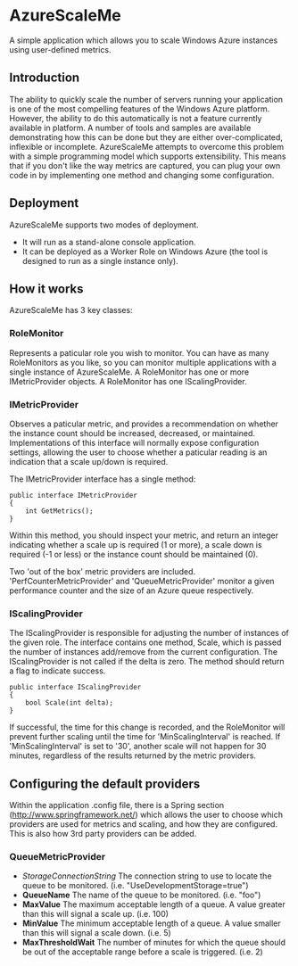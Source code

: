 ﻿AzureScaleMe
============

A simple application which allows you to scale Windows Azure instances using user-defined metrics.

Introduction
------------

The ability to quickly scale the number of servers running your application is one of the most compelling features of the Windows Azure platform. However, the ability to do this automatically is not a feature currently available in platform. A number of tools and samples are available demonstrating how this can be done but they are either over-complicated, inflexible or incomplete. AzureScaleMe attempts to overcome this problem with a simple programming model which supports extensibility. This means that if you don't like the way metrics are captured, you can plug your own code in by implementing one method and changing some configuration.

Deployment
----------

AzureScaleMe supports two modes of deployment. 

 - It will run as a stand-alone console application.
 - It can be deployed as a Worker Role on Windows Azure (the tool is designed to run as a single instance only).

How it works
------------

AzureScaleMe has 3 key classes:

### RoleMonitor

Represents a paticular role you wish to monitor. You can have as many RoleMonitors as you like, so you can monitor multiple applications with a single instance of AzureScaleMe. 
A RoleMonitor has one or more IMetricProvider objects. 
A RoleMonitor has one IScalingProvider.

### IMetricProvider

Observes a paticular metric, and provides a recommendation on whether the instance count should be increased, decreased, or maintained. Implementations of this interface will normally expose configuration settings, allowing the user to choose whether a paticular reading is an indication that a scale up/down is required. 

The IMetricProvider interface has a single method:

    public interface IMetricProvider
    {
        int GetMetrics();
    }

Within this method, you should inspect your metric, and return an integer indicating whether a scale up is required (1 or more), a scale down is required (-1 or less) or the instance count should be maintained (0).

Two 'out of the box' metric providers are included. 'PerfCounterMetricProvider' and 'QueueMetricProvider' monitor a given performance counter and the size of an Azure queue respectively.

### IScalingProvider

The IScalingProvider is responsible for adjusting the number of instances of the given role. The interface contains one method, Scale, which is passed the number of instances add/remove from the current configuration. The IScalingProvider is not called if the delta is zero. The method should return a flag to indicate success.

    public interface IScalingProvider
    {
        bool Scale(int delta);
    }

If successful, the time for this change is recorded, and the RoleMonitor will prevent further scaling until the time for 'MinScalingInterval' is reached. If 'MinScalingInterval' is set to '30', another scale will not happen for 30 minutes, regardless of the results returned by the metric providers.

Configuring the default providers
---------------------------------

Within the application .config file, there is a Spring section (http://www.springframework.net/) which allows the user to choose which providers are used for metrics and scaling, and how they are configured. This is also how 3rd party providers can be added.

### QueueMetricProvider

 - _StorageConnectionString_ The connection string to use to locate the queue to be monitored. (i.e. "UseDevelopmentStorage=true")
 - __QueueName__ The name of the queue to be monitored. (i.e. "foo")
 - __MaxValue__ The maximum acceptable length of a queue. A value greater than this will signal a scale up. (i.e. 100)
 - __MinValue__ The minimum acceptable length of a queue. A value smaller than this will signal a scale down. (i.e. 5)
 - __MaxThresholdWait__ The number of minutes for which the queue should be out of the acceptable range before a scale is triggered. (i.e. 2)

